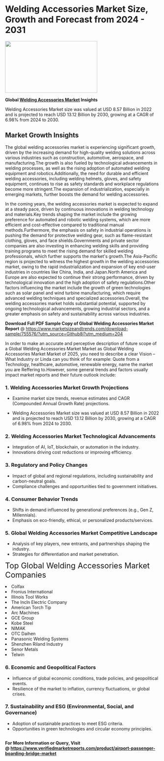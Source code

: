 <H1>Welding Accessories Market Size, Growth and Forecast from 2024 - 2031</H1><img class="aligncenter size-medium wp-image-584254" src="https://thirdeyenews.in/wp-content/uploads/2024/09/Global-Market-Research-300x168.jpeg" alt="" width="300" height="168" /><p><strong>Global&nbsp;<a href="https://www.marketsizeandtrends.com/download-sample/755576/?utm_source=Github8j?utm_medium=204">Welding Accessories Market</a> Insights</strong></p><p>Welding Accessories Market size was valued at USD 8.57 Billion in 2022 and is projected to reach USD 13.12 Billion by 2030, growing at a CAGR of 6.98% from 2024 to 2030.</p><p><h2>Market Growth Insights</h2> <p>The global welding accessories market is experiencing significant growth, driven by the increasing demand for high-quality welding solutions across various industries such as construction, automotive, aerospace, and manufacturing.The growth is also fueled by technological advancements in welding processes, as well as the rising adoption of automated welding equipment and robotics.Additionally, the need for durable and efficient welding accessories, including welding helmets, gloves, and safety equipment, continues to rise as safety standards and workplace regulations become more stringent.The expansion of industrialization, especially in emerging markets, further boosts the demand for welding accessories.</p> <p>In the coming years, the welding accessories market is expected to expand at a steady pace, driven by continuous innovations in welding technology and materials.Key trends shaping the market include the growing preference for automated and robotic welding systems, which are more efficient and cost-effective compared to traditional manual methods.Furthermore, the emphasis on safety in industrial operations is pushing the demand for protective welding gear, such as flame-resistant clothing, gloves, and face shields.Governments and private sector companies are also investing in enhancing welding skills and providing training programs to meet the rising demand for skilled welding professionals, which further supports the market's growth.The Asia-Pacific region is projected to witness the highest growth in the welding accessories market, owing to the rapid industrialization and expansion of key end-user industries in countries like China, India, and Japan.North America and Europe are also expected to continue their strong performance, driven by technological innovation and the high adoption of safety regulations.Other factors influencing the market include the growth of green technologies such as solar panel and wind turbine manufacturing, which require advanced welding techniques and specialized accessories.Overall, the welding accessories market holds substantial potential, supported by ongoing technological advancements, growing industrial sectors, and a greater emphasis on safety and sustainability across various industries.</p> <p><span class=""><strong>Download Full PDF Sample Copy of Global Welding Accessories Market Report</strong> @ <a href="https://www.marketsizeandtrends.com/download-sample/755576/?utm_source=Github8j?utm_medium=204" target="_blank">https://www.marketsizeandtrends.com/download-sample/755576/?utm_source=Github8j?utm_medium=204</a></span></p><p>In order to make an accurate and perceptive description of future scope of a Global&nbsp;Welding Accessories Market Market as Global&nbsp;Welding Accessories Market Market of 2025, you need to describe a clear Vision &ndash; What Industry or Linda can you think of for example: Quote from a Technology, healthcare, automotive, renewable energy, name the market you are Reffering to.However, some general trends and factors usually impact market reports and their future outlook include:</p><h3>1.&nbsp;<strong>Welding Accessories Market Growth Projections</strong></h3><ul><li>Examine market size trends, revenue estimates and CAGR (Compounded Annual Growth Rate) projections.</li><li><p>Welding Accessories Market size was valued at USD 8.57 Billion in 2022 and is projected to reach USD 13.12 Billion by 2030, growing at a CAGR of 6.98% from 2024 to 2030.</p></li></ul><h3>2.&nbsp;<strong>Welding Accessories Market Technological Advancements</strong></h3><ul><li>Integration of AI, IoT, blockchain, or automation in the industry.</li><li>Innovations driving cost reductions or improving efficiency.</li></ul><h3>3.&nbsp;<strong>Regulatory and Policy Changes</strong></h3><ul><li>Impact of global and regional regulations, including sustainability and carbon-neutral goals.</li><li>Compliance challenges and opportunities tied to government initiatives.</li></ul><h3>4.&nbsp;<strong>Consumer Behavior Trends</strong></h3><ul><li>Shifts in demand influenced by generational preferences (e.g., Gen Z, Millennials).</li><li>Emphasis on eco-friendly, ethical, or personalized products/services.</li></ul><h3>5.&nbsp;<strong>Global Welding Accessories Market Competitive Landscape</strong></h3><ul><li>Analysis of key players, new entrants, and partnerships shaping the industry.</li><li>Strategies for differentiation and market penetration.</li></ul><p data-pm-slice="1 1 []"><span style="color: inherit; font-family: inherit; font-size: 25px;">Top Global Welding Accessories Market Companies</span></p><div class="" data-test-id=""><p><li>Colfax</li><li> Fronius International</li><li> Illinois Tool Works</li><li> The Incln Electric Company</li><li> American Torch Tip</li><li> Arc Machines</li><li> GCE Group</li><li> Kobe Steel</li><li> NIMAK</li><li> OTC Daihen</li><li> Panasonic Welding Systems</li><li> Shenzhen Riland Industry</li><li> Senor Metals</li><li> Telwin</li></p></div><h3>6.&nbsp;<strong>Economic and Geopolitical Factors</strong></h3><ul><li>Influence of global economic conditions, trade policies, and geopolitical events.</li><li>Resilience of the market to inflation, currency fluctuations, or global crises.</li></ul><h3>7.&nbsp;<strong>Sustainability and ESG (Environmental, Social, and Governance)</strong></h3><ul><li>Adoption of sustainable practices to meet ESG criteria.</li><li>Opportunities in green technologies and circular economy principles.</li></ul><h2><strong style="font-size: 14px;">For More Information or Query, Visit @&nbsp;</strong><a style="background-color: #ffffff; font-size: 14px;" href="https://www.marketsizeandtrends.com/report/welding-accessories-market/" target="_blank">https://www.verifiedmarketreports.com/product/airport-passenger-boarding-bridge-market</a></h2>